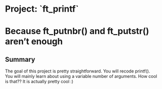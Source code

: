 <h1>Project: `ft_printf`<h1>
Because ft_putnbr() and ft_putstr() aren’t enough

## Summary
The goal of this project is pretty straightforward. You will recode printf().
You will mainly learn about using a variable number of arguments. How cool is that??
It is actually pretty cool :)
